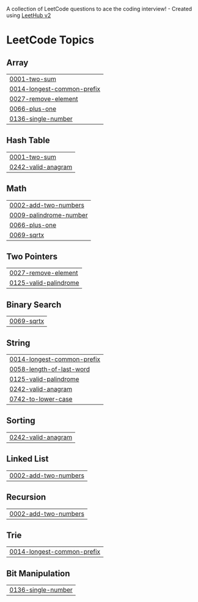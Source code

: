 A collection of LeetCode questions to ace the coding interview! - Created using [LeetHub v2](https://github.com/arunbhardwaj/LeetHub-2.0)
<!---LeetCode Topics Start-->
# LeetCode Topics
## Array
|  |
| ------- |
| [0001-two-sum](https://github.com/hibabinth/leetcode/tree/master/0001-two-sum) |
| [0014-longest-common-prefix](https://github.com/hibabinth/leetcode/tree/master/0014-longest-common-prefix) |
| [0027-remove-element](https://github.com/hibabinth/leetcode/tree/master/0027-remove-element) |
| [0066-plus-one](https://github.com/hibabinth/leetcode/tree/master/0066-plus-one) |
| [0136-single-number](https://github.com/hibabinth/leetcode/tree/master/0136-single-number) |
## Hash Table
|  |
| ------- |
| [0001-two-sum](https://github.com/hibabinth/leetcode/tree/master/0001-two-sum) |
| [0242-valid-anagram](https://github.com/hibabinth/leetcode/tree/master/0242-valid-anagram) |
## Math
|  |
| ------- |
| [0002-add-two-numbers](https://github.com/hibabinth/leetcode/tree/master/0002-add-two-numbers) |
| [0009-palindrome-number](https://github.com/hibabinth/leetcode/tree/master/0009-palindrome-number) |
| [0066-plus-one](https://github.com/hibabinth/leetcode/tree/master/0066-plus-one) |
| [0069-sqrtx](https://github.com/hibabinth/leetcode/tree/master/0069-sqrtx) |
## Two Pointers
|  |
| ------- |
| [0027-remove-element](https://github.com/hibabinth/leetcode/tree/master/0027-remove-element) |
| [0125-valid-palindrome](https://github.com/hibabinth/leetcode/tree/master/0125-valid-palindrome) |
## Binary Search
|  |
| ------- |
| [0069-sqrtx](https://github.com/hibabinth/leetcode/tree/master/0069-sqrtx) |
## String
|  |
| ------- |
| [0014-longest-common-prefix](https://github.com/hibabinth/leetcode/tree/master/0014-longest-common-prefix) |
| [0058-length-of-last-word](https://github.com/hibabinth/leetcode/tree/master/0058-length-of-last-word) |
| [0125-valid-palindrome](https://github.com/hibabinth/leetcode/tree/master/0125-valid-palindrome) |
| [0242-valid-anagram](https://github.com/hibabinth/leetcode/tree/master/0242-valid-anagram) |
| [0742-to-lower-case](https://github.com/hibabinth/leetcode/tree/master/0742-to-lower-case) |
## Sorting
|  |
| ------- |
| [0242-valid-anagram](https://github.com/hibabinth/leetcode/tree/master/0242-valid-anagram) |
## Linked List
|  |
| ------- |
| [0002-add-two-numbers](https://github.com/hibabinth/leetcode/tree/master/0002-add-two-numbers) |
## Recursion
|  |
| ------- |
| [0002-add-two-numbers](https://github.com/hibabinth/leetcode/tree/master/0002-add-two-numbers) |
## Trie
|  |
| ------- |
| [0014-longest-common-prefix](https://github.com/hibabinth/leetcode/tree/master/0014-longest-common-prefix) |
## Bit Manipulation
|  |
| ------- |
| [0136-single-number](https://github.com/hibabinth/leetcode/tree/master/0136-single-number) |
<!---LeetCode Topics End-->